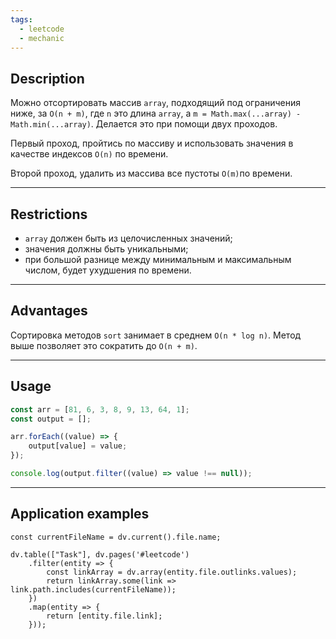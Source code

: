 ```yaml
---
tags:
  - leetcode
  - mechanic
---
```

## Description

Можно отсортировать массив `array`, подходящий под ограничения ниже, за `O(n + m)`, где `n` это длина `array`, а `m = Math.max(...array) - Math.min(...array)`. Делается это при помощи двух проходов.

Первый проход, пройтись по массиву и использовать значения в качестве индексов `O(n)` по времени.

Второй проход, удалить из массива все пустоты `O(m)`по времени.

---
## Restrictions 

- `array` должен быть из целочисленных значений;
- значения должны быть уникальными;
- при большой разнице между минимальным и максимальным числом, будет ухудшения по времени.

---
## Advantages

Сортировка методов `sort` занимает в среднем `O(n * log n)`. Метод выше позволяет это сократить до `O(n + m)`.

---
## Usage

```typescript
const arr = [81, 6, 3, 8, 9, 13, 64, 1];
const output = [];

arr.forEach((value) => {
	output[value] = value;
});

console.log(output.filter((value) => value !== null));
```

---
## Application examples

```dataviewjs
const currentFileName = dv.current().file.name;

dv.table(["Task"], dv.pages('#leetcode')
	.filter(entity => {
		const linkArray = dv.array(entity.file.outlinks.values);
		return linkArray.some(link => link.path.includes(currentFileName));
	})
	.map(entity => {
		return [entity.file.link];
	}));
```